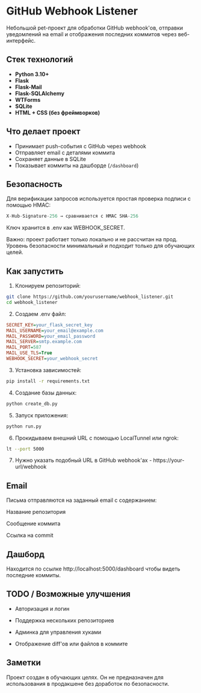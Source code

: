# GitHub Webhook Listener

Небольшой pet-проект для обработки GitHub webhook'ов, отправки уведомлений на email и отображения последних коммитов через веб-интерфейс.

## Стек технологий

- **Python 3.10+**
- **Flask**
- **Flask-Mail**
- **Flask-SQLAlchemy**
- **WTForms**
- **SQLite**
- **HTML + CSS (без фреймворков)**

## Что делает проект

- Принимает push-события с GitHub через webhook
- Отправляет email с деталями коммита
- Сохраняет данные в SQLite
- Показывает коммиты на дашборде (`/dashboard`)

## Безопасность

Для верификации запросов используется простая проверка подписи с помощью HMAC:

```python
X-Hub-Signature-256 → сравнивается с HMAC SHA-256
```

Ключ хранится в .env как WEBHOOK_SECRET.

Важно: проект работает только локально и не рассчитан на прод. Уровень безопасности минимальный и подходит только для обучающих целей.

## Как запустить

1. Клонируем репозиторий:

```bash
git clone https://github.com/yourusername/webhook_listener.git
cd webhook_listener
```

2. Создаем .env файл:

```ini
SECRET_KEY=your_flask_secret_key
MAIL_USERNAME=your_email@example.com
MAIL_PASSWORD=your_email_password
MAIL_SERVER=smtp.example.com
MAIL_PORT=587
MAIL_USE_TLS=True
WEBHOOK_SECRET=your_webhook_secret
```

3. Установка зависимостей:

```bash
pip install -r requirements.txt
```

4. Создание базы данных:

```bash
python create_db.py
```

5. Запуск приложения:

```bash
python run.py
```

6. Прокидываем внешний URL с помощью LocalTunnel или ngrok:

```bash
lt --port 5000
```

7. Нужно указать подобный URL в GitHub webhook'ах - https://your-url/webhook

## Email

Письма отправляются на заданный email с содержанием:

Название репозитория

Сообщение коммита

Ссылка на commit

## Дашборд

Находится по ссылке http://localhost:5000/dashboard чтобы видеть последние коммиты.

## TODO / Возможные улучшения

- Авторизация и логин

- Поддержка нескольких репозиториев

- Админка для управления хуками

- Отображение diff'ов или файлов в коммите

## Заметки

Проект создан в обучающих целях. Он не предназначен для использования в продакшене без доработок по безопасности.